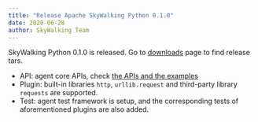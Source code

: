 ```yaml
---
title: "Release Apache SkyWalking Python 0.1.0"
date: 2020-06-28
author: SkyWalking Team
---
```


SkyWalking Python 0.1.0 is released. Go to [downloads](/downloads) page to find release tars.

- API: agent core APIs, check [the APIs and the examples](https://github.com/apache/skywalking-python/blob/3892cab9d5d2c03107cfb2b1c59a6c77c5c3cc35/README.md#api)
- Plugin: built-in libraries `http`, `urllib.request` and third-party library `requests` are supported.
- Test: agent test framework is setup, and the corresponding tests of aforementioned plugins are also added.
